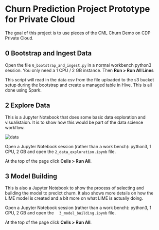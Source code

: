 # Churn Prediction Project Prototype for Private Cloud
The goal of this project is to use pieces of the CML Churn Demo on CDP Private Cloud.


## 0 Bootstrap and Ingest Data
Open the file `0_bootstrap_and_ingest.py` in a normal workbench python3 session. You only need a 
1 CPU / 2 GB instance. Then **Run > Run All Lines**

This script will read in the data csv from the file uploaded to the s3 bucket setup 
during the bootstrap and create a managed table in Hive. This is all done using Spark.

## 2 Explore Data
This is a Jupyter Notebook that does some basic data exploration and visualistaion. It 
is to show how this would be part of the data science workflow.

![data](https://raw.githubusercontent.com/fletchjeff/cml_churn_demo_mlops/master/images/data.png)

Open a Jupyter Notebook session (rather than a work bench): python3, 1 CPU, 2 GB and 
open the `2_data_exploration.ipynb` file. 

At the top of the page click **Cells > Run All**.

## 3 Model Building
This is also a Jupyter Notebook to show the process of selecting and building the model 
to predict churn. It also shows more details on how the LIME model is created and a bit 
more on what LIME is actually doing.

Open a Jupyter Notebook session (rather than a work bench): python3, 1 CPU, 2 GB and 
open the `	3_model_building.ipynb` file. 

At the top of the page click **Cells > Run All**.
